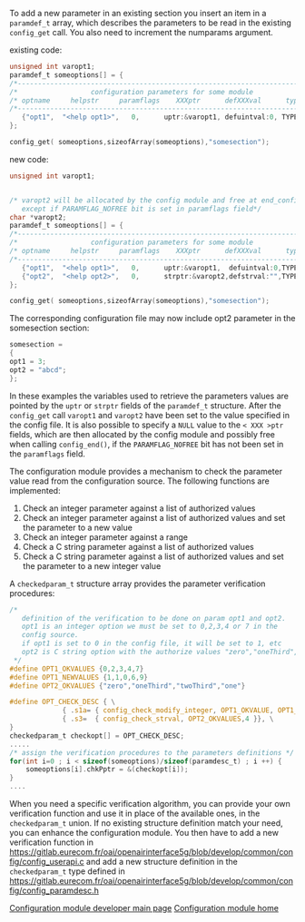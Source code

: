 To add a new parameter in an existing section you  insert an item in a `paramdef_t` array, which describes the parameters to be read in the existing `config_get` call. You also need to increment the numparams argument.

existing code:
```c
unsigned int varopt1;
paramdef_t someoptions[] = {
/*---------------------------------------------------------------------------------*/
/*                  configuration parameters for some module                       */
/* optname     helpstr     paramflags    XXXptr      defXXXval      type    numelt */
/*---------------------------------------------------------------------------------*/
   {"opt1",  "<help opt1>",   0,      uptr:&varopt1, defuintval:0, TYPE_UINT,  0 },
};

config_get( someoptions,sizeofArray(someoptions),"somesection");

```
new code:
```c
unsigned int varopt1;


/* varopt2 will be allocated by the config module and free at end_configmodule call
   except if PARAMFLAG_NOFREE bit is set in paramflags field*/
char *varopt2;
paramdef_t someoptions[] = {
/*---------------------------------------------------------------------------------*/
/*                  configuration parameters for some module                       */
/* optname     helpstr     paramflags    XXXptr      defXXXval      type    numelt */
/*---------------------------------------------------------------------------------*/
   {"opt1",  "<help opt1>",   0,      uptr:&varopt1,  defuintval:0,TYPE_UINT,  0   },
   {"opt2",  "<help opt2>",   0,      strptr:&varopt2,defstrval:"",TYPE_STRING,0   },
};

config_get( someoptions,sizeofArray(someoptions),"somesection");

```

The corresponding configuration file may now include opt2 parameter in the somesection section:

```c
somesection =
{
opt1 = 3;
opt2 = "abcd";
};
```

In these examples the variables used to retrieve the parameters values are pointed by the `uptr` or `strptr` fields of the `paramdef_t` structure. After the `config_get` call `varopt1` and `varopt2` have been set to the value specified in the config file. It is also possible to specify a `NULL` value to the `< XXX >ptr` fields, which are then allocated by the config module and possibly free when calling `config_end()`, if the `PARAMFLAG_NOFREE` bit has not been set in the `paramflags` field.

The configuration module provides a mechanism to check the parameter value read from the configuration source. The following functions are implemented:
1.  Check an integer parameter against a list of authorized values
1.  Check an integer parameter against a list of authorized values and set the parameter to a new value
1.  Check an integer parameter against a range
1.  Check a C string parameter against a list of authorized values
1. Check a C string parameter against a list of authorized values and set the parameter to a new integer value

 A `checkedparam_t` structure array provides the parameter verification procedures:

```c
/*
   definition of the verification to be done on param opt1 and opt2.
   opt1 is an integer option we must be set to 0,2,3,4 or 7 in the
   config source.
   if opt1 is set to 0 in the config file, it will be set to 1, etc
   opt2 is C string option with the authorize values "zero","oneThird","twoThird","one"
 */
#define OPT1_OKVALUES {0,2,3,4,7}
#define OPT1_NEWVALUES {1,1,0,6,9}
#define OPT2_OKVALUES {"zero","oneThird","twoThird","one"}

#define OPT_CHECK_DESC { \
             { .s1a= { config_check_modify_integer, OPT1_OKVALUE, OPT1_NEWVALUES ,5 }}, \
             { .s3=  { config_check_strval, OPT2_OKVALUES,4 }}, \
}
checkedparam_t checkopt[] = OPT_CHECK_DESC;
.....
/* assign the verification procedures to the parameters definitions */
for(int i=0 ; i < sizeof(someoptions)/sizeof(paramdesc_t) ; i ++) {
    someoptions[i].chkPptr = &(checkopt[i]);
}
....
```
When you need a specific verification algorithm, you can provide your own verification function and use it in place of the available ones, in the `checkedparam_t` union. If no existing structure definition match your need, you can enhance the configuration module. You then have to add a new verification function in https://gitlab.eurecom.fr/oai/openairinterface5g/blob/develop/common/config/config_userapi.c and add a new structure definition in the `checkedparam_t` type defined in https://gitlab.eurecom.fr/oai/openairinterface5g/blob/develop/common/config/config_paramdesc.h

[Configuration module developer main page](../../config/devusage.md)
[Configuration module home](../../config.md)
